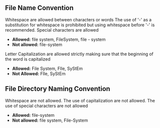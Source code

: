 ## File Name Convention
Whitespace are allowed between characters or words 
The use of '-' as a substitution for whitespace is prohibited but using whitespace before '-' is recommended. Special characters are allowed
* **Allowed:** file system, FileSystem, file - system
* **Not allowed:** file-system

Letter Capitalization are allowed strictly making sure that the beginning of the word is capitalized
* **Allowed:** File System, FIle, SyStEm
* **Not Allowed:** FIle, SyStEm

## File Directory Naming Convention
Whitespace are not allowed. The use of capitalization are not allowed. The use of special characters are not allowed
* **Allowed:** file-system
* **Not allowed:** file system, File-System